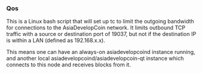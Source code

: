 ### Qos ###

This is a Linux bash script that will set up tc to limit the outgoing bandwidth for connections to the AsiaDevelopCoin network. It limits outbound TCP traffic with a source or destination port of 19037, but not if the destination IP is within a LAN (defined as 192.168.x.x).

This means one can have an always-on asiadevelopcoind instance running, and another local asiadevelopcoind/asiadevelopcoin-qt instance which connects to this node and receives blocks from it.
